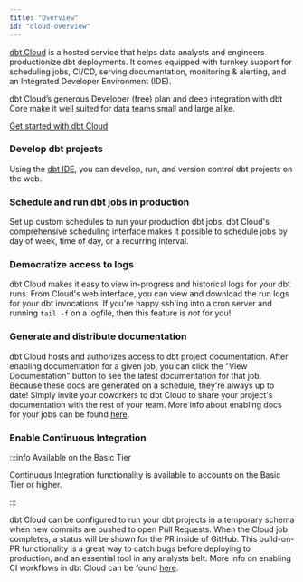 ```yaml
---
title: "Overview"
id: "cloud-overview"
---
```


[dbt Cloud](https://www.getdbt.com/product/) is a hosted service that helps data analysts and engineers productionize dbt deployments. It comes equipped with turnkey support for scheduling jobs, CI/CD, serving documentation, monitoring & alerting, and an Integrated Developer Environment (IDE).

dbt Cloud’s generous Developer (free) plan and deep integration with dbt Core make it well suited for data teams small and large alike.  

[Get started with dbt Cloud](https://www.getdbt.com/signup/)


### Develop dbt projects

Using the [dbt IDE](the-dbt-ide), you can develop, run, and version control dbt projects on the web.

<LoomVideo id="05f9c34b17c74c97b98286683dafd420" />

### Schedule and run dbt jobs in production

Set up custom schedules to run your production dbt jobs. dbt Cloud's comprehensive scheduling interface makes it possible to schedule jobs by day of week, time of day, or a recurring interval.

<Lightbox src="/img/docs/dbt-cloud/28f97e6-job-schedule.gif" title="Scheduling jobs with dbt Cloud"/>

### Democratize access to logs

dbt Cloud makes it easy to view in-progress and historical logs for your dbt runs. From Cloud's web interface, you can view and download the run logs for your dbt invocations. If you're happy ssh'ing into a cron server and running `tail -f` on a logfile, then this feature is *not* for you!

<Lightbox src="/img/docs/dbt-cloud/c3fe800-Screen_Shot_2019-02-08_at_6.53.29_PM.png" title="Viewing logs for a dbt run"/>

### Generate and distribute documentation

dbt Cloud hosts and authorizes access to dbt project documentation. After enabling documentation for a given job, you can click the "View Documentation" button to see the latest documentation for that job. Because these docs are generated on a schedule, they're always up to date! Simply invite your coworkers to dbt Cloud to share your project's documentation with the rest of your team. More info about enabling docs for your jobs can be found [here](cloud-generating-documentation).

<Lightbox src="/img/docs/dbt-cloud/b4f242f-view-docs.gif" title="Viewing documentation in dbt Cloud"/>

### Enable Continuous Integration 

:::info Available on the Basic Tier

Continuous Integration functionality is available to accounts on the Basic Tier or higher.

:::

dbt Cloud can be configured to run your dbt projects in a temporary schema when new commits are pushed to open Pull Requests. When the Cloud job completes, a status will be shown for the PR inside of GitHub. This build-on-PR functionality is a great way to catch bugs before deploying to production, and an essential tool in any analysts belt. More info on enabling CI workflows in dbt Cloud can be found [here](cloud-enabling-continuous-integration-with-github).

<Lightbox src="/img/docs/dbt-cloud/813b88c-Screen_Shot_2019-02-08_at_4.54.41_PM.png" title=""/>
